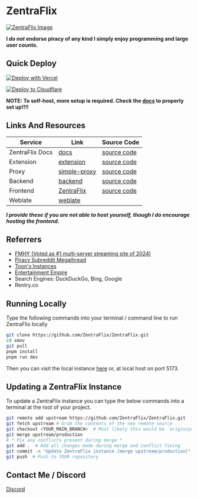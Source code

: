 # ZentraFlix
[![ZentraFlix Image](.github/ZentraFlix.png)](https://docs.pstream.mov)  

**I *do not* endorse piracy of any kind I simply enjoy programming and large user counts.**


## Quick Deploy

[![Deploy with Vercel](https://vercel.com/button)](https://vercel.com/new/clone?repository-url=https%3A%2F%2Fgithub.com%2FZentraFlix%2FZentraFlix)

[![Deploy to Cloudflare](https://deploy.workers.cloudflare.com/button)](https://deploy.workers.cloudflare.com/?url=https://github.com/ZentraFlix/ZentraFlix)

**NOTE: To self-host, more setup is required. Check the [docs](https://docs.pstream.mov) to properly set up!!!!**


## Links And Resources
| Service        | Link                                                             | Source Code                                              |
|----------------|------------------------------------------------------------------|----------------------------------------------------------|
| ZentraFlix Docs | [docs](https://docs.pstream.mov)                          | [source code](https://github.com/ZentraFlix/docs)        |
| Extension      | [extension](https://docs.pstream.mov/extension)                | [source code](https://github.com/ZentraFlix/browser-ext) |
| Proxy          | [simple-proxy](https://docs.pstream.mov/proxy)              | [source code](https://github.com/ZentraFlix/sudo-proxy)  |             
| Backend        | [backend](https://server.fifthwit.net)                    | [source code](https://github.com/ZentraFlix/backend)     |
| Frontend       | [ZentraFlix](https://docs.pstream.mov/instances)                | [source code](https://github.com/ZentraFlix/ZentraFlix)        |
| Weblate        | [weblate](https://weblate.pstream.mov)         | |

***I provide these if you are not able to host yourself, though I do encourage hosting the frontend.***


## Referrers
- [FMHY (Voted as #1 multi-server streaming site of 2024)](https://fmhy.net)
- [Piracy Subreddit Megathread](https://www.reddit.com/r/Piracy/s/iymSloEpXn)
- [Toon's Instances](https://erynith.github.io/movie-web-instances)
- [Entertainment Empire](https://discord.gg/8NSDNEMfja)
- Search Engines: DuckDuckGo, Bing, Google
- Rentry.co


## Running Locally
Type the following commands into your terminal / command line to run ZentraFlix locally
```bash
git clone https://github.com/ZentraFlix/ZentraFlix.git
cd smov
git pull
pnpm install
pnpm run dev
```
Then you can visit the local instance [here](http://localhost:5173) or, at local host on port 5173.


## Updating a ZentraFlix Instance
To update a ZentraFlix instance you can type the below commands into a terminal at the root of your project.
```bash
git remote add upstream https://github.com/ZentraFlix/ZentraFlix.git
git fetch upstream # Grab the contents of the new remote source
git checkout <YOUR_MAIN_BRANCH>  # Most likely this would be `origin/production`
git merge upstream/production
# * Fix any conflicts present during merge *
git add .  # Add all changes made during merge and conflict fixing
git commit -m "Update ZentraFlix instance (merge upstream/production)"
git push  # Push to YOUR repository
```


## Contact Me / Discord
[Discord](https://discord.gg/7z6znYgrTG)
